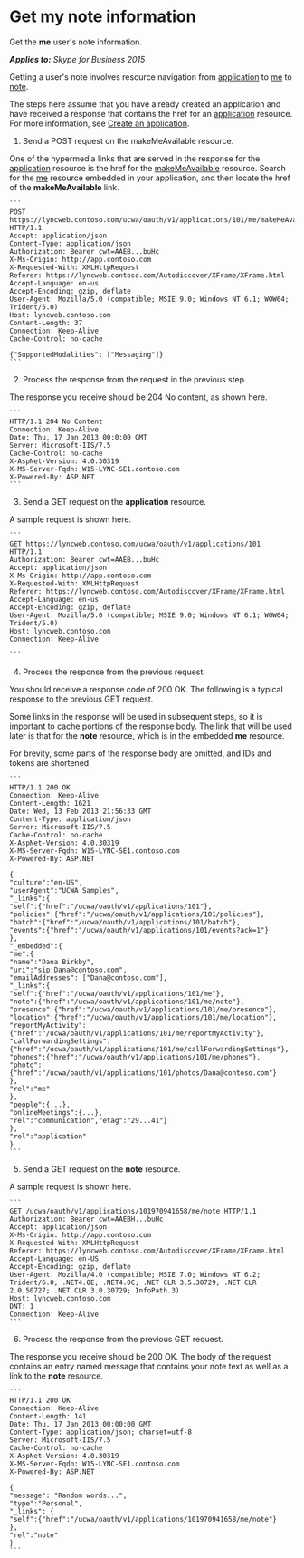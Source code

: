 
# Get my note information
Get the **me** user's note information.


 _**Applies to:** Skype for Business 2015_

Getting a user's note involves resource navigation from [application](application_ref.md) to [me](me_ref.md) to [note](note_ref.md). 

The steps here assume that you have already created an application and have received a response that contains the href for an [application](application_ref.md) resource. For more information, see [Create an application](CreateAnApplication.md).

1. Send a POST request on the makeMeAvailable resource.
 
  One of the hypermedia links that are served in the response for the [application](application_ref.md) resource is the href for the [makeMeAvailable](makeMeAvailable_ref.md) resource. Search for the [me](me_ref.md) resource embedded in your application, and then locate the href of the **makeMeAvailable** link.
 
    ```
    POST https://lyncweb.contoso.com/ucwa/oauth/v1/applications/101/me/makeMeAvailable HTTP/1.1
    Accept: application/json
    Content-Type: application/json
    Authorization: Bearer cwt=AAEB...buHc
    X-Ms-Origin: http://app.contoso.com
    X-Requested-With: XMLHttpRequest
    Referer: https://lyncweb.contoso.com/Autodiscover/XFrame/XFrame.html
    Accept-Language: en-us
    Accept-Encoding: gzip, deflate
    User-Agent: Mozilla/5.0 (compatible; MSIE 9.0; Windows NT 6.1; WOW64; Trident/5.0)
    Host: lyncweb.contoso.com
    Content-Length: 37
    Connection: Keep-Alive
    Cache-Control: no-cache

    {"SupportedModalities": ["Messaging"]}
    ```

2. Process the response from the request in the previous step.
 
  The response you receive should be 204 No content, as shown here.
 
    ```
    HTTP/1.1 204 No Content
    Connection: Keep-Alive
    Date: Thu, 17 Jan 2013 00:0:00 GMT
    Server: Microsoft-IIS/7.5
    Cache-Control: no-cache
    X-AspNet-Version: 4.0.30319
    X-MS-Server-Fqdn: W15-LYNC-SE1.contoso.com
    X-Powered-By: ASP.NET
    ```

3. Send a GET request on the **application** resource.
 
  A sample request is shown here.
 
    ```
    GET https://lyncweb.contoso.com/ucwa/oauth/v1/applications/101 HTTP/1.1
    Authorization: Bearer cwt=AAEB...buHc
    Accept: application/json
    X-Ms-Origin: http://app.contoso.com
    X-Requested-With: XMLHttpRequest
    Referer: https://lyncweb.contoso.com/Autodiscover/XFrame/XFrame.html
    Accept-Language: en-us
    Accept-Encoding: gzip, deflate
    User-Agent: Mozilla/5.0 (compatible; MSIE 9.0; Windows NT 6.1; WOW64; Trident/5.0)
    Host: lyncweb.contoso.com
    Connection: Keep-Alive

    ```

4. Process the response from the previous request.
 
  You should receive a response code of 200 OK. The following is a typical response to the previous GET request.
 
  Some links in the response will be used in subsequent steps, so it is important to cache portions of the response body. The link that will be used later is that for the **note** resource, which is in the embedded **me** resource.
 
  For brevity, some parts of the response body are omitted, and IDs and tokens are shortened.
 
    ```
    HTTP/1.1 200 OK
    Connection: Keep-Alive
    Content-Length: 1621
    Date: Wed, 13 Feb 2013 21:56:33 GMT
    Content-Type: application/json
    Server: Microsoft-IIS/7.5
    Cache-Control: no-cache
    X-AspNet-Version: 4.0.30319
    X-MS-Server-Fqdn: W15-LYNC-SE1.contoso.com
    X-Powered-By: ASP.NET

    {
    "culture":"en-US",
    "userAgent":"UCWA Samples",
    "_links":{
    "self":{"href":"/ucwa/oauth/v1/applications/101"},
    "policies":{"href":"/ucwa/oauth/v1/applications/101/policies"},
    "batch":{"href":"/ucwa/oauth/v1/applications/101/batch"},
    "events":{"href":"/ucwa/oauth/v1/applications/101/events?ack=1"}
    },
    "_embedded":{
    "me":{
    "name":"Dana Birkby",
    "uri":"sip:Dana@contoso.com",
    "emailAddresses": ["Dana@contoso.com"],
    "_links":{
    "self":{"href":"/ucwa/oauth/v1/applications/101/me"},
    "note":{"href":"/ucwa/oauth/v1/applications/101/me/note"},
    "presence":{"href":"/ucwa/oauth/v1/applications/101/me/presence"},
    "location":{"href":"/ucwa/oauth/v1/applications/101/me/location"},
    "reportMyActivity":{"href":"/ucwa/oauth/v1/applications/101/me/reportMyActivity"},
    "callForwardingSettings":{"href":"/ucwa/oauth/v1/applications/101/me/callForwardingSettings"},
    "phones":{"href":"/ucwa/oauth/v1/applications/101/me/phones"},
    "photo":{"href":"/ucwa/oauth/v1/applications/101/photos/Dana@contoso.com"}
    },
    "rel":"me"
    },
    "people":{...},
    "onlineMeetings":{...},
    "rel":"communication","etag":"29...41"}
    },
    "rel":"application"
    }
    ```

5. Send a GET request on the **note** resource.
 
  A sample request is shown here.
 
    ```
    GET /ucwa/oauth/v1/applications/101970941658/me/note HTTP/1.1
    Authorization: Bearer cwt=AAEBH...buHc
    Accept: application/json
    X-Ms-Origin: http://app.contoso.com
    X-Requested-With: XMLHttpRequest
    Referer: https://lyncweb.contoso.com/Autodiscover/XFrame/XFrame.html
    Accept-Language: en-US
    Accept-Encoding: gzip, deflate
    User-Agent: Mozilla/4.0 (compatible; MSIE 7.0; Windows NT 6.2; Trident/6.0; .NET4.0E; .NET4.0C; .NET CLR 3.5.30729; .NET CLR 2.0.50727; .NET CLR 3.0.30729; InfoPath.3)
    Host: lyncweb.contoso.com
    DNT: 1
    Connection: Keep-Alive
    ```

6. Process the response from the previous GET request.
 
  The response you receive should be 200 OK. The body of the request contains an entry named message that contains your note text as well as a link to the **note** resource.
 
    ```
    HTTP/1.1 200 OK
    Connection: Keep-Alive
    Content-Length: 141
    Date: Thu, 17 Jan 2013 00:00:00 GMT
    Content-Type: application/json; charset=utf-8
    Server: Microsoft-IIS/7.5
    Cache-Control: no-cache
    X-AspNet-Version: 4.0.30319
    X-MS-Server-Fqdn: W15-LYNC-SE1.contoso.com
    X-Powered-By: ASP.NET

    {
    "message": "Random words...",
    "type":"Personal",
    "_links": {
    "self":{"href":"/ucwa/oauth/v1/applications/101970941658/me/note"}
    },
    "rel":"note"
    }
    ```

